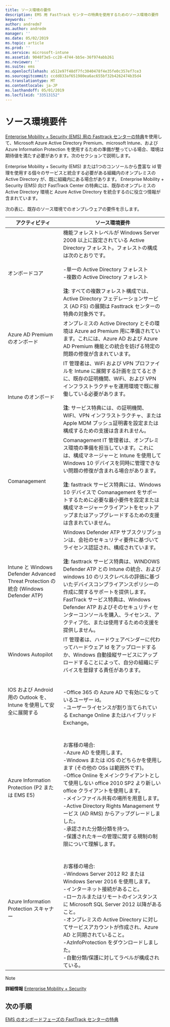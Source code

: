 ```yaml
---
title: ソース環境の要件
description: EMS 用 FastTrack センターの特典を使用するためのソース環境の要件
keywords: ''
author: andredm7
ms.author: andredm
manager: ''
ms.date: 05/02/2019
ms.topic: article
ms.prod: ''
ms.service: microsoft-intune
ms.assetid: 9048f3e5-cc28-4744-bb5e-36f974abb261
ms.reviewer: ''
ms.suite: ems
ms.openlocfilehash: a512e97f48df7fc3040478f4e35fe0c357ef7ce3
ms.sourcegitcommit: ccdd833af651980ea6ac655bf32b4262474b35d4
ms.translationtype: MT
ms.contentlocale: ja-JP
ms.lasthandoff: 05/01/2019
ms.locfileid: "33513152"
---
```

# <a name="source-environment-expectations"></a>ソース環境要件

[Enterprise Mobility + Security (EMS) 用の Fasttrack センターの特典](EMS-fasttrack-benefit-for-EMS.md)を使用して、Microsoft Azure Active Directory Premium、microsoft Intune、および Azure Information Protection を使用するための準備が整っている場合、環境は期待値を満たす必要があります。次のセクションで説明します。

Enterprise Mobility + Security (EMS) または1つのコンソールから豊富な id 管理を使用する個々のサービスと統合する必要がある組織内のオンプレミスの Active Directory が、既に組織内にある場合があります。 Enterprise Mobility + Security (EMS) 向け FastTrack Center の特典には、既存のオンプレミスの Active Directory 環境と Azure Active Directory を統合するのに役立つ情報が含まれています。

次の表に、既存のソース環境でのオンプレウェアの要件を示します。

|アクティビティ|ソース環境要件|
|------------|----------------------------------|
|オンボードコア|機能フォレストレベルが Windows Server 2008 以上に設定されている Active Directory フォレスト。フォレストの構成は次のとおりです。<br /><br />-単一の Active Directory フォレスト<br />-複数の Active Directory フォレスト </br></br>**注**: すべての複数フォレスト構成では、Active Directory フェデレーションサービス (AD FS) の展開は Fasttrack センターの特典の対象外です。|
|Azure AD Premium のオンボード|オンプレミスの Active Directory とその環境は Azure ad Premium 用に準備されています。これには、Azure AD および Azure AD Premium 機能との統合を妨げる特定の問題の修復が含まれています。|
|Intune のオンボード| IT 管理者は、WiFi および VPN プロファイルを Intune に展開する計画を立てるときに、既存の証明機関、WiFi、および VPN インフラストラクチャを運用環境で既に稼働している必要があります。<br /><br /> **注**: サービス特典には、の証明機関、WIFI、VPN インフラストラクチャ、または Apple MDM プッシュ証明書を設定または構成するための支援は含まれません。  |
|Comanagement|Comanagement IT 管理者は、オンプレミス環境の準備を担当しています。これには、構成マネージャーと Intune を使用して Windows 10 デバイスを同時に管理できない問題の修復が含まれる場合があります。<br /><br />**注**: fasttrack サービス特典には、Windows 10 デバイスで Comanagement をサポートするために必要な最小要件を設定または構成マネージャークライアントをセットアップまたはアップグレードするための支援は含まれていません。 |
|Intune と Windows Defender Advanced Threat Protection の統合 (Windows Defender ATP)|Windows Defender ATP サブスクリプションは、会社のセキュリティ要件に基づいてライセンス認証され、構成されています。<br /><br />**注**: fasttrack サービス特典は、WINDOWS Defender ATP との Intune の統合、および windows 10 のリスクレベルの評価に基づいたデバイスコンプライアンスポリシーの作成に関するサポートを提供します。 FastTrack サービス特典は、Windows Defender ATP およびそのセキュリティセンターコンソールを購入、ライセンス、アクティブ化、または使用するための支援を提供しません。 |
|Windows Autopilot|IT 管理者は、ハードウェアベンダーに代わってハードウェア Id をアップロードするか、Windows 自動操縦サービスにアップロードすることによって、自分の組織にデバイスを登録する責任があります。 |
|IOS および Android 用の Outlook を、Intune を使用して安全に展開する|<br /><br />-Office 365 の Azure AD で有効になっているユーザー id。<br />-ユーザーライセンスが割り当てられている Exchange Online またはハイブリッド Exchange。<br />|
|Azure Information Protection (P2 または EMS E5)|<br /><br />お客様の場合: <br /> -Azure AD を使用します。<br />-Windows または iOS のどちらかを使用します (その他の OSs は範囲外です)。<br /> -Office Online をメインクライアントとして使用しない office 2010 SP2 より新しい office クライアントを使用します。 <br /> -メインファイル共有の場所を用意します。  <br /> -Active Directory Rights Management サービス (AD RMS) からアップグレードしました。 <br /> -承認された分類分類を持つ。 <br /> -保護されたキーの管理に関する規制の制限について理解します。 <br />|
|Azure Information Protection スキャナー|<br /><br /> お客様の場合: <br /> -Windows Server 2012 R2 または Windows Server 2016 を使用します。<br /> -インターネット接続があること。 <br /> -ローカルまたはリモートのインスタンスに Microsoft SQL Server 2012 以降があること。  <br /> -オンプレミスの Active Directory に対してサービスアカウントが作成され、Azure AD と同期されていること。  <br /> -AzInfoProtection をダウンロードしました。 <br /> -自動分類/保護に対してラベルが構成されている。<br />|

> [!NOTE]
> **詳細情報**
>  [Enterprise Mobility + Security](https://www.microsoft.com/cloud-platform/enterprise-mobility)

## <a name="next-steps"></a>次の手順

[EMS のオンボードフェーズの FastTrack センターの特典](EMS-onboarding-phases.md)
